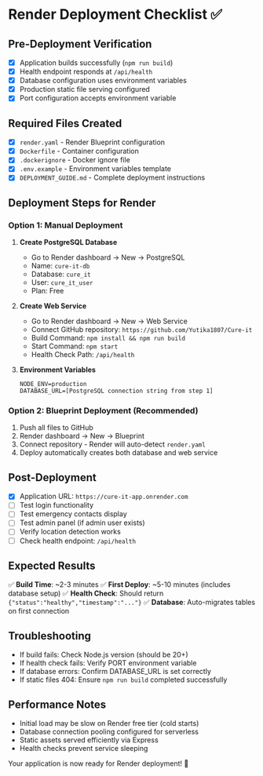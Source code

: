 # Render Deployment Checklist ✅

## Pre-Deployment Verification
- [x] Application builds successfully (`npm run build`)
- [x] Health endpoint responds at `/api/health`
- [x] Database configuration uses environment variables
- [x] Production static file serving configured
- [x] Port configuration accepts environment variable

## Required Files Created
- [x] `render.yaml` - Render Blueprint configuration
- [x] `Dockerfile` - Container configuration
- [x] `.dockerignore` - Docker ignore file
- [x] `.env.example` - Environment variables template
- [x] `DEPLOYMENT_GUIDE.md` - Complete deployment instructions

## Deployment Steps for Render

### Option 1: Manual Deployment
1. **Create PostgreSQL Database**
   - Go to Render dashboard → New → PostgreSQL
   - Name: `cure-it-db`
   - Database: `cure_it`
   - User: `cure_it_user`
   - Plan: Free

2. **Create Web Service**
   - Go to Render dashboard → New → Web Service
   - Connect GitHub repository: `https://github.com/Yutika1807/Cure-it`
   - Build Command: `npm install && npm run build`
   - Start Command: `npm start`
   - Health Check Path: `/api/health`

3. **Environment Variables**
   ```
   NODE_ENV=production
   DATABASE_URL=[PostgreSQL connection string from step 1]
   ```

### Option 2: Blueprint Deployment (Recommended)
1. Push all files to GitHub
2. Render dashboard → New → Blueprint
3. Connect repository - Render will auto-detect `render.yaml`
4. Deploy automatically creates both database and web service

## Post-Deployment
- [x] Application URL: `https://cure-it-app.onrender.com`
- [ ] Test login functionality
- [ ] Test emergency contacts display
- [ ] Test admin panel (if admin user exists)
- [ ] Verify location detection works
- [ ] Check health endpoint: `/api/health`

## Expected Results
✅ **Build Time**: ~2-3 minutes
✅ **First Deploy**: ~5-10 minutes (includes database setup)
✅ **Health Check**: Should return `{"status":"healthy","timestamp":"..."}`
✅ **Database**: Auto-migrates tables on first connection

## Troubleshooting
- If build fails: Check Node.js version (should be 20+)
- If health check fails: Verify PORT environment variable
- If database errors: Confirm DATABASE_URL is set correctly
- If static files 404: Ensure `npm run build` completed successfully

## Performance Notes
- Initial load may be slow on Render free tier (cold starts)
- Database connection pooling configured for serverless
- Static assets served efficiently via Express
- Health checks prevent service sleeping

Your application is now ready for Render deployment! 🚀